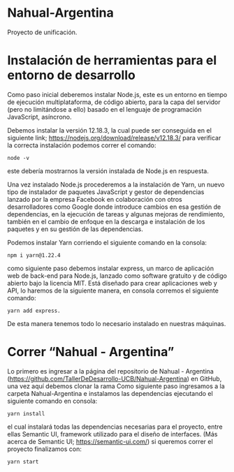 # Nahual-Argentina
Proyecto de unificación.


# Instalación de herramientas para el entorno de desarrollo
Como paso inicial deberemos instalar Node.js, este es un entorno en tiempo de ejecución multiplataforma, de código abierto, para la capa del servidor (pero no limitándose a ello) basado en el lenguaje de programación JavaScript, asíncrono.

Debemos instalar la versión 12.18.3, la cual puede ser conseguida en el siguiente link; https://nodejs.org/download/release/v12.18.3/ para verificar la correcta instalación podemos correr el comando: 
    
    node -v

este debería mostrarnos la versión instalada de Node.js en respuesta.

Una vez instalado Node.js procederemos a la instalación de Yarn, un nuevo tipo de instalador de paquetes JavaScript y gestor de dependencias lanzado por la empresa Facebook en colaboración con otros desarrolladores como Google donde introduce cambios en esa gestión de dependencias, en la ejecución de tareas y algunas mejoras de rendimiento, también en el cambio de enfoque en la descarga e instalación de los paquetes y en su gestión de las dependencias.

Podemos instalar Yarn corriendo el siguiente comando en la consola:
    
    npm i yarn@1.22.4

como siguiente paso debemos instalar express, un marco de aplicación web de back-end para Node.js, lanzado como software gratuito y de código abierto bajo la licencia MIT. Está diseñado para crear aplicaciones web y API, lo haremos de la siguiente manera, en consola corremos el siguiente comando:

    yarn add express.

De esta manera tenemos todo lo necesario instalado en nuestras máquinas. 

# Correr “Nahual - Argentina”
Lo primero es ingresar a la página del repositorio de Nahual - Argentina (https://github.com/TallerDeDesarrollo-UCB/Nahual-Argentina) en GitHub, una vez aquí debemos clonar la rama
Como siguiente paso ingresamos a la carpeta Nahual-Argentina e instalamos las dependencias ejecutando el siguiente comando en consola:

    yarn install 

el cual instalará todas las dependencias necesarias para el proyecto, entre ellas Semantic UI, framework utilizado para el diseño de interfaces.
(Más acerca de Semantic UI; https://semantic-ui.com/)
si queremos correr el proyecto finalizamos con:
    
    yarn start 